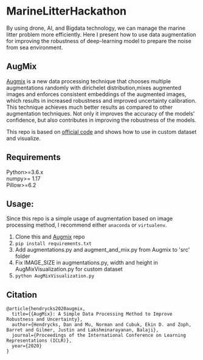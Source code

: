 # MarineLitterHackathon
By using drone, AI, and Bigdata technology, we can manage the marine litter problem more efficiently. Here I present how to use data augmentation for improving the robustness of deep-learning model to prepare the noise from sea environment.


## AugMix

[Augmix](https://arxiv.org/pdf/1912.02781.pdf) is a new data processing technique that chooses multiple augmentations randomly with dirichelet distribution,mixes augmented images and enforces consistent embeddings of the augmented images, which results in increased robustness and improved uncertainty calibration. This
technique achieves much better results as compared to other augmentation techniques. Not only it improves the accuracy of the
models' confidence, but also contributes in improving the robustness of the models.

This repo is based on [official code](https://github.com/google-research/augmix) and shows how to use in custom dataset and visualize. 

## Requirements
Python>=3.6.x<br>
numpy>= 1.17<br>
Pillow>=6.2<br>

## Usage:
Since this repo is a simple usage of augmentation based on image processing method, I recommend either `anaconda` or `virtualenv`.

1. Clone this and [Augmix](https://github.com/google-research/augmix) repo
2. `pip install requirements.txt`
3. Add augmentations.py and augment_and_mix.py from Augmix to 'src' folder
4. Fix IMAGE_SIZE in augmentations.py, width and height in AugMixVisualization.py for custom dataset
5. `python AugMixVisualization.py`


## Citation
```
@article{hendrycks2020augmix,
  title={{AugMix}: A Simple Data Processing Method to Improve Robustness and Uncertainty},
  author={Hendrycks, Dan and Mu, Norman and Cubuk, Ekin D. and Zoph, Barret and Gilmer, Justin and Lakshminarayanan, Balaji},
  journal={Proceedings of the International Conference on Learning Representations (ICLR)},
  year={2020}
}
```

